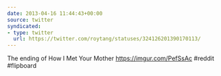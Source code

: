```yaml
---
date: 2013-04-16 11:44:43+00:00
source: twitter
syndicated:
- type: twitter
  url: https://twitter.com/roytang/statuses/324126201390170113/
---
```


The ending of How I Met Your Mother https://imgur.com/PefSsAc #reddit #flipboard